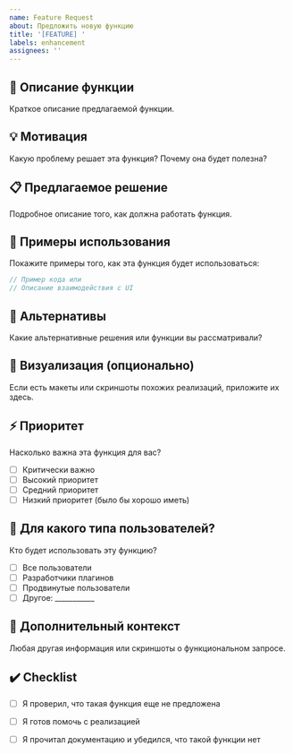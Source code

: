 ```yaml
---
name: Feature Request
about: Предложить новую функцию
title: '[FEATURE] '
labels: enhancement
assignees: ''
---
```


## 🚀 Описание функции
Краткое описание предлагаемой функции.

## 💡 Мотивация
Какую проблему решает эта функция? Почему она будет полезна?

## 📋 Предлагаемое решение
Подробное описание того, как должна работать функция.

## 🎨 Примеры использования
Покажите примеры того, как эта функция будет использоваться:

```cpp
// Пример кода или
// Описание взаимодействия с UI
```

## 🔄 Альтернативы
Какие альтернативные решения или функции вы рассматривали?

## 📸 Визуализация (опционально)
Если есть макеты или скриншоты похожих реализаций, приложите их здесь.

## ⚡ Приоритет
Насколько важна эта функция для вас?
- [ ] Критически важно
- [ ] Высокий приоритет
- [ ] Средний приоритет
- [ ] Низкий приоритет (было бы хорошо иметь)

## 🎯 Для какого типа пользователей?
Кто будет использовать эту функцию?
- [ ] Все пользователи
- [ ] Разработчики плагинов
- [ ] Продвинутые пользователи
- [ ] Другое: ___________

## 📄 Дополнительный контекст
Любая другая информация или скриншоты о функциональном запросе.

## ✔️ Checklist
- [ ] Я проверил, что такая функция еще не предложена
- [ ] Я готов помочь с реализацией
- [ ] Я прочитал документацию и убедился, что такой функции нет

